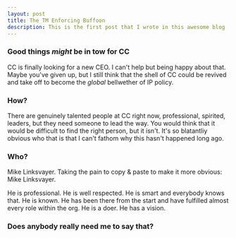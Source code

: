 ```yaml
---
layout: post
title: The TM Enforcing Buffoon
description: This is the first post that I wrote in this awesome blog
---
```



### Good things *might* be in tow for CC

CC is finally looking for a new CEO. I can't help but being happy about that. Maybe you've given up, but I still think that the shell of CC could be revived and take off to become the *global* bellwether of IP policy.

### How?

There are genuinely talented people at CC right now, professional, spirited, leaders, but they need someone to lead the way. You would think that it would be difficult to find the right person, but it isn't. It's so blatantliy obvious who that is that I can't fathom why this hasn't happened long ago.

### Who?

Mike Linksvayer. Taking the pain to copy & paste to make it more obvious:
Mike Linksvayer.

He is professional. He is well respected. He is smart and everybody knows that. He is known. He has been there from the start and have fulfilled almost every role within the org. He is a doer. He has a vision. 

### Does anybody really need me to say that?
